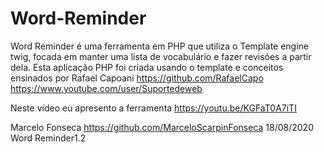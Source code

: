 # Word-Reminder
Word Reminder é uma ferramenta em PHP que utiliza o Template engine twig, focada em manter uma lista de vocabulário e fazer revisões a partir dela.
Esta aplicação PHP foi criada usando o template e conceitos ensinados por Rafael Capoani https://github.com/RafaelCapo https://www.youtube.com/user/Suportedeweb

Neste vídeo eu apresento a ferramenta https://youtu.be/KGFaT0A7iTI

Marcelo Fonseca https://github.com/MarceloScarpinFonseca 18/08/2020 Word Reminder1.2
